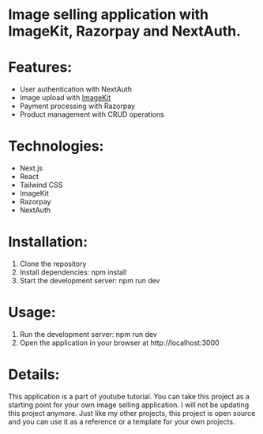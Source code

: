 # Image selling application with ImageKit, Razorpay and NextAuth.

# Features:
 - User authentication with NextAuth
 - Image upload with [ImageKit](https://imagekit.io)
 - Payment processing with Razorpay
 - Product management with CRUD operations

# Technologies:
 - Next.js
 - React
 - Tailwind CSS
 - ImageKit
 - Razorpay
 - NextAuth

# Installation:
 1. Clone the repository
 2. Install dependencies: npm install
 3. Start the development server: npm run dev

# Usage:
 1. Run the development server: npm run dev
 2. Open the application in your browser at http://localhost:3000

# Details:

This application is a part of youtube tutorial. You can take this project as a starting point for your own image selling application. I will not be updating this project anymore. Just like my other projects, this project is open source and you can use it as a reference or a template for your own projects.
